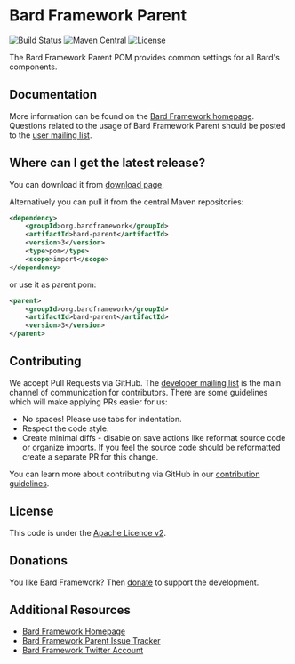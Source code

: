 Bard Framework Parent
===================

[![Build Status][ci-badge]][ci]
[![Maven Central][maven-badge]][maven]
[![License][license-badge]][license]

The Bard Framework Parent POM provides common settings for all Bard's components.

Documentation
-------------

More information can be found on the [Bard Framework homepage][homepage].
Questions related to the usage of Bard Framework Parent should be posted to the [user mailing list][mails].

Where can I get the latest release?
-----------------------------------
You can download it from [download page][download].

Alternatively you can pull it from the central Maven repositories:
```xml
<dependency>
    <groupId>org.bardframework</groupId>
    <artifactId>bard-parent</artifactId>
    <version>3</version>
    <type>pom</type>
    <scope>import</scope>
</dependency>
```
or use it as parent pom:
```xml
<parent>
    <groupId>org.bardframework</groupId>
    <artifactId>bard-parent</artifactId>
    <version>3</version>
</parent>
```
Contributing
------------

We accept Pull Requests via GitHub. The [developer mailing list][mails] is the main channel of communication for contributors.
There are some guidelines which will make applying PRs easier for us:
+ No spaces! Please use tabs for indentation.
+ Respect the code style.
+ Create minimal diffs - disable on save actions like reformat source code or organize imports. If you feel the source code should be reformatted create a separate PR for this change.

You can learn more about contributing via GitHub in our [contribution guidelines](CONTRIBUTING.md).

License
-------
This code is under the [Apache Licence v2][license].

Donations
---------
You like Bard Framework? Then [donate][donate] to support the development.

Additional Resources
--------------------
+ [Bard Framework Homepage][homepage]
+ [Bard Framework Parent Issue Tracker][issues]
+ [Bard Framework Twitter Account][twitter]

[ci]:https://travis-ci.org/bardframework/bard-parent
[ci-badge]:https://travis-ci.org/bardframework/bard-parent.svg
[donate]:https://bardframework.org/donate
[download]:https://repo1.maven.org/maven2/org/bardframework/bard-parent
[homepage]:https://bardframework.org
[issues]:https://github.com/bardframework/bard-parent/issues
[license]:http://www.apache.org/licenses/LICENSE-2.0
[license-badge]:http://img.shields.io/:license-apache-blue.svg
[mails]:https://bardframework.org/mails-list.html
[maven]:https://maven-badges.herokuapp.com/maven-central/org.bardframework/bard-parent
[maven-badge]:https://maven-badges.herokuapp.com/maven-central/org.bardframework/bard-parent/badge.svg
[twitter]:https://twitter.com/BardFramework
